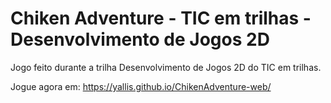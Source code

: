 # Chiken Adventure - TIC em trilhas - Desenvolvimento de Jogos 2D
Jogo feito durante a trilha Desenvolvimento de Jogos 2D do TIC em trilhas.

Jogue agora em: https://yallis.github.io/ChikenAdventure-web/
